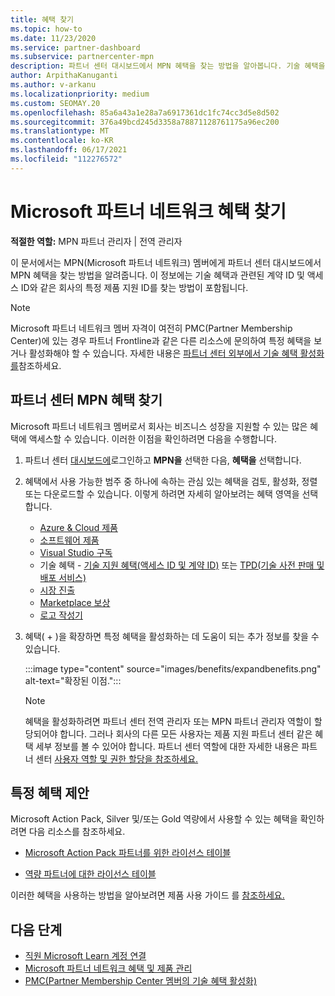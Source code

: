 ```yaml
---
title: 혜택 찾기
ms.topic: how-to
ms.date: 11/23/2020
ms.service: partner-dashboard
ms.subservice: partnercenter-mpn
description: 파트너 센터 대시보드에서 MPN 혜택을 찾는 방법을 알아봅니다. 기술 혜택을 위해 액세스 ID 및 계약 ID를 찾는 방법에 대한 정보를 포함합니다.
author: ArpithaKanuganti
ms.author: v-arkanu
ms.localizationpriority: medium
ms.custom: SEOMAY.20
ms.openlocfilehash: 85a6a43a1e28a7a6917361dc1fc74cc3d5e8d502
ms.sourcegitcommit: 376a49bcd245d3358a78871128761175a96ec200
ms.translationtype: MT
ms.contentlocale: ko-KR
ms.lasthandoff: 06/17/2021
ms.locfileid: "112276572"
---
```

# <a name="locate-your-microsoft-partner-network-benefits"></a>Microsoft 파트너 네트워크 혜택 찾기 

**적절한 역할:** MPN 파트너 관리자 | 전역 관리자

이 문서에서는 MPN(Microsoft 파트너 네트워크) 멤버에게 파트너 센터 대시보드에서 MPN 혜택을 찾는 방법을 알려줍니다. 이 정보에는 기술 혜택과 관련된 계약 ID 및 액세스 ID와 같은 회사의 특정 제품 지원 ID를 찾는 방법이 포함됩니다.

>[!NOTE]
> Microsoft 파트너 네트워크 멤버 자격이 여전히 PMC(Partner Membership Center)에 있는 경우 파트너 Frontline과 같은 다른 리소스에 문의하여 특정 혜택을 보거나 활성화해야 할 수 있습니다. 자세한 내용은 [파트너 센터 외부에서 기술 혜택 활성화를](partner-membership-center-tech-benefits-activate.md)참조하세요.

## <a name="find-your-mpn-benefits-in-partner-center"></a>파트너 센터 MPN 혜택 찾기

Microsoft 파트너 네트워크 멤버로서 회사는 비즈니스 성장을 지원할 수 있는 많은 혜택에 액세스할 수 있습니다. 이러한 이점을 확인하려면 다음을 수행합니다.

1. 파트너 센터 [대시보드에](https://partner.microsoft.com/dashboard/home)로그인하고 **MPN을** 선택한 다음, **혜택을** 선택합니다.

2. 혜택에서 사용 가능한 범주 중 하나에 속하는 관심 있는 혜택을 검토, 활성화, 정렬 또는 다운로드할 수 있습니다. 이렇게 하려면 자세히 알아보려는 혜택 영역을 선택합니다.

   - [Azure & Cloud 제품](mpn-benefits-azure-cloud.md)
   - [소프트웨어 제품](mpn-benefits-software.md)
   - [Visual Studio 구독](mpn-benefits-visual-studio.md)
   - 기술 혜택 - [기술 지원 혜택(액세스 ID 및 계약 ID)](mpn-benefits-technical-support.md) 또는 [TPD(기술 사전 판매 및 배포 서비스)](technical-benefits.md)
   - [시장 진출](mpn-learn-about-go-to-market-benefits.md)
   - [Marketplace 보상](marketplace-rewards.md)
   - [로고 작성기](mpn-logo-builder.md)

3. 혜택( + )을 확장하면 특정 혜택을 활성화하는 데 도움이 되는 추가 정보를 찾을 수 있습니다.

   :::image type="content" source="images/benefits/expandbenefits.png" alt-text="확장된 이점.":::

   > [!NOTE]
   > 혜택을 활성화하려면 파트너 센터 전역 관리자 또는 MPN 파트너 관리자 역할이 할당되어야 합니다. 그러나 회사의 다른 모든 사용자는 제품 지원 파트너 센터 같은 혜택 세부 정보를 볼 수 있어야 합니다. 파트너 센터 역할에 대한 자세한 내용은 파트너 센터 [사용자 역할 및 권한 할당을 참조하세요.](permissions-overview.md)

## <a name="specific-benefit-offers"></a>특정 혜택 제안

Microsoft Action Pack, Silver 및/또는 Gold 역량에서 사용할 수 있는 혜택을 확인하려면 다음 리소스를 참조하세요.

- [Microsoft Action Pack 파트너를 위한 라이선스 테이블](https://assetsprod.microsoft.com/en-us/microsoft-action-pack-license-table.pdf)

- [역량 파트너에 대한 라이선스 테이블](https://assetsprod.microsoft.com/mpn-maps-software-iur-competency-license-table.docx)

이러한 혜택을 사용하는 방법을 알아보려면 제품 사용 가이드 를 [참조하세요.](https://assets.microsoft.com/MPN-MAPS-Product-Usage-Guide.pdf)

## <a name="next-steps"></a>다음 단계

- [직원 Microsoft Learn 계정 연결](ms-learn-associate.md)
- [Microsoft 파트너 네트워크 혜택 및 제품 관리](manage-your-partner-network-benefits.md)
- [PMC(Partner Membership Center 멤버의 기술 혜택 활성화)](partner-membership-center-tech-benefits-activate.md)
